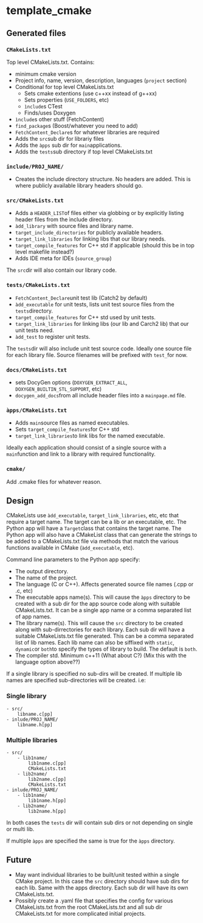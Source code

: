 # template_cmake

## Generated files

### `CMakeLists.txt`

Top level CMakeLists.txt. Contains:

* minimum cmake version
* Project info, name, version, description, languages (`project` section)
* Conditional for top level CMakeLists.txt
    * Sets cmake extentions (use c++xx instead of g++xx)
    * Sets properties (`USE_FOLDERS`, etc)
    * `ìnclude`s CTest
    * Finds/uses Doxygen
* `ìnclude`s other stuff (FetchContent)
* `find_package`s (Boost/whatever you need to add)
* `FetchContent_Declare`s for whatever libraries are required
* Adds the `src`sub dir for librariy files
* Adds the `àpps` sub dir for `main`applications.
* Adds the `tests`sub directory if top level CMakeLists.txt

### `include/PROJ_NAME/`

* Creates the include directory structure. No headers are added. This is where publicly available library headers should go.

### `src/CMakeLists.txt`

* Adds a `HEADER_LIST`of files either via globbing or by explicitly listing header files from the ìnclude directory.
* `àdd_library` with source files and library name.
* `target_include_directories` for publicly available headers.
* `target_link_libraries` for linking libs that our library needs.
* `target_compile_features` for C++ std if applicable (should this be in top level makefile instead?)
* Adds IDE meta for IDEs (`source_group`)

The `src`dir will also contain our library code.

### `tests/CMakeLists.txt`

* `FetchContent_Declare`unit test lib (Catch2 by default)
* `àdd_executable` for unit tests, lists unit test source files from the `tests`directory.
* `target_compile_features` for C++ std used by unit tests.
* `target_link_libraries` for linking libs (our lib and Carch2 lib) that our unit tests need.
* `àdd_test` to register unit tests.

The `tests`dir will also include unit test source code. Ideally one source file for each library file. Source filenames will be prefixed with `test_`for now.

### `docs/CMakeLists.txt`

* sets DocyGen options (`DOXYGEN_EXTRACT_ALL`, `DOXYGEN_BUILTIN_STL_SUPPORT`, etc)
* `docygen_add_docs`from all include header files into a `mainpage.md` file.

### `àpps/CMakeLists.txt`

* Adds `main`source files as named executables.
* Sets `target_compile_features`for C++ std
* `target_link_libraries`to link libs for the named executable.

Ideally each application should consist of a single source with a `main`function and link to a library with required functionality.

### `cmake/`

Add .cmake files for whatever reason.


## Design

CMakeLists use `àdd_executable`, `target_link_libraries`, etc, etc that require a target name. The target can be a lib or an executable, etc. The Python app will have a `Target`class that contains the target name. The Python app will also have a CMakeList class that can generate the strings to be added to a CMakeLists.txt file via methods that match the various functions available in CMake (`àdd_executable`, etc).

Command line parameters to the Python app specify:

* The output directory.
* The name of the project.
* The language (C or C++). Affects generated source file names (.cpp or .c, etc)
* The executable apps name(s). This will cause the `àpps` directory to be created with a sub dir for the app source code along with suitable CMakeLists.txt. It can be a single app name or a comma separated list of app names.
* The library name(s). This will cause the `src` directory to be created along with sub-dirrectories for each library. Each sub dir will have a suitable CMakeLists.txt file generated. This can be a comma separated list of lib names. Each lib name can also be siffixed with `static`, `dynamic`or `both`to specify the types of library to build. The default is `both`.
* The compiler std. Minimum c++11 (What about C?) (Mix this with the language option above??)

If a single library is specified no sub-dirs will be created. If multiple lib names are specified sub-directories will be created. i.e:

### Single library

    - src/
        libname.c[pp]
    - inlude/PROJ_NAME/
        libname.h[pp]

### Multiple libraries

    - src/
        - lib1name/
            lib1name.c[pp]
            CMakeLists.txt
        - lib2name/
            lib2name.c[pp]
            CMakeLists.txt
    - inlude/PROJ_NAME/
        - lib1name/
            lib1name.h[pp]
        - lib2name/
            lib2name.h[pp]

In both cases the `tests` dir will contain sub dirs or not depending on single or multi lib.

If multiple `àpps` are specified the same is true for the `àpps` directory.


## Future

* May want individual libraries to be built/unit tested within a single CMake project. In this case the `src` directory should have sub dirs for each lib. Same with the apps directory. Each sub dir will have its own CMakeLists.txt.
* Possibly create a .yaml file that specifies the config for various CMakeLists.txt from the root CMakeLists.txt and all sub dir CMakeLists.txt for more complicated initial projects.




